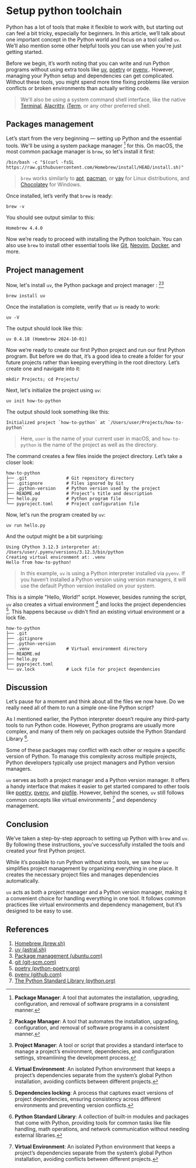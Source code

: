 # Setup python toolchain

Python has a lot of tools that make it flexible to work with, but starting out can feel a bit tricky, especially for beginners. In this article, we’ll talk about one important concept in the Python world and focus on a tool called `uv`. We’ll also mention some other helpful tools you can use when you're just getting started.

Before we begin, it’s worth noting that you can write and run Python programs without using extra tools like [uv](https://docs.astral.sh/uv/), [poetry](https://python-poetry.org/) or [pyenv](https://github.com/pyenv/pyenv),. However, managing your Python setup and dependencies can get complicated. Without these tools, you might spend more time fixing problems like version conflicts or broken environments than actually writing code.

> We'll also be using a system command shell interface, like the native [Terminal](https://support.apple.com/en-ge/guide/terminal/welcome/mac), [Alacritty](https://alacritty.org/index.html), [iTerm](https://iterm2.com/), or any other preferred shell.

## Packages management 

Let’s start from the very beginning — setting up Python and the essential tools. We'll be using a system package manager [^1] for this. On macOS, the most common package manager is `brew`, so let's install it first:

```shell
/bin/bash -c "$(curl -fsSL https://raw.githubusercontent.com/Homebrew/install/HEAD/install.sh)"
```

> `brew` works similarly to [apt](https://ubuntu.com/server/docs/package-management), [pacman](https://wiki.archlinux.org/title/Pacman), or [yay](https://github.com/Jguer/yay) for Linux distributions, and [Chocolatey](https://chocolatey.org) for Windows.

Once installed, let’s verify that `brew` is ready:

```shell
brew -v
```

You should see output similar to this:

```shell
Homebrew 4.4.0
```

Now we’re ready to proceed with installing the Python toolchain. You can also use `brew` to install other essential tools like [Git](https://git-scm.com/), [Neovim](https://neovim.io/), [Docker](https://www.docker.com/), and more.

## Project management

Now, let's install `uv`, the Python package and project manager : [^1][^2]

```shell
brew install uv
```

Once the installation is complete, verify that `uv` is ready to work:

```shell
uv -V
```

The output should look like this:

```shell
uv 0.4.18 (Homebrew 2024-10-01)
```

Now we’re ready to create our first Python project and run our first Python program. But before we do that, it’s a good idea to create a folder for your future projects rather than keeping everything in the root directory. Let’s create one and navigate into it:

```shell
mkdir Projects; cd Projects/
```

Next, let's initialize the project using `uv`:

```shell
uv init how-to-python
```

The output should look something like this:

```shell
Initialized project `how-to-python` at `/Users/user/Projects/how-to-python`
```

> Here, `user` is the name of your current user in macOS, and `how-to-python` is the name of the project as well as the directory.

The command creates a few files inside the project directory. Let’s take a closer look:

```shell
how-to-python
├── .git               # Git repository directory
├── .gitignore         # Files ignored by Git
├── .python-version    # Python version used by the project
├── README.md          # Project’s title and description
├── hello.py           # Python program file
└── pyproject.toml     # Project configuration file
```

Now, let's run the program created by `uv`:

```shell
uv run hello.py
```

And the output might be a bit surprising:

```shell
Using CPython 3.12.3 interpreter at: /Users/user/.pyenv/versions/3.12.3/bin/python
Creating virtual environment at: .venv
Hello from how-to-python!
```

> In this example, `uv` is using a Python interpreter installed via `pyenv`. If you haven’t installed a Python version using version managers, it will use the default Python version installed on your system.

This is a simple "Hello, World!" script. However, besides running the script, `uv` also creates a virtual environment [^3] and locks the project dependencies [^5]. This happens because `uv` didn't find an existing virtual environment or a lock file.

```shell
how-to-python
├── .git
├── .gitignore
├── .python-version
├── .venv              # Virtual environment directory
├── README.md
├── hello.py
├── pyproject.toml
└── uv.lock            # Lock file for project dependencies
```

## Discussion

Let’s pause for a moment and think about all the files we now have. Do we really need all of them to run a simple one-line Python script?

As I mentioned earlier, the Python interpreter doesn’t require any third-party tools to run Python code. However, Python programs are usually more complex, and many of them rely on packages outside the Python Standard Library [^6].

 Some of these packages may conflict with each other or require a specific version of Python. To manage this complexity across multiple projects, Python developers typically use project managers and Python version managers.

`uv` serves as both a project manager and a Python version manager. It offers a handy interface that makes it easier to get started compared to other tools like [poetry](https://python-poetry.org/), [pyenv](https://github.com/pyenv/pyenv), and [pipfile](https://github.com/pypa/pipfile). However, behind the scenes, `uv` still follows common concepts like virtual environments [^3] and dependency management.

## Conclusion

We’ve taken a step-by-step approach to setting up Python with `brew` and `uv`. By following these instructions, you’ve successfully installed the tools and created your first Python project.

While it’s possible to run Python without extra tools, we saw how `uv` simplifies project management by organizing everything in one place. It creates the necessary project files and manages dependencies automatically.

`uv` acts as both a project manager and a Python version manager, making it a convenient choice for handling everything in one tool. It follows common practices like virtual environments and dependency management, but it’s designed to be easy to use.

## References

1. [Homebrew (brew.sh)](https://brew.sh/)
2. [uv (astral.sh)](https://docs.astral.sh/uv/)
3. [Package management (ubuntu.com)](https://ubuntu.com/server/docs/package-management)
4. [git (git-scm.com)](https://git-scm.com/)
5. [poetry (python-poetry.org)](https://python-poetry.org/docs/)
6. [pyenv (github.com)](https://github.com/pyenv/pyenv)
7. [The Python Standard Library (python.org)](https://docs.python.org/3/library/index.html)

[^1]: **Package Manager**: A tool that automates the installation, upgrading, configuration, and removal of software programs in a consistent manner.

[^2]: **Project Manager**: A tool or script that provides a standard interface to manage a project’s environment, dependencies, and configuration settings, streamlining the development process.
   
[^3]: **Virtual Environment**: An isolated Python environment that keeps a project’s dependencies separate from the system’s global Python installation, avoiding conflicts between different projects.

[^4]: **Git repository**: A system that stores and tracks changes to project files, enabling collaboration, version control, and easy reversion to previous versions.

[^5]: **Dependencies locking**: A process that captures exact versions of project dependencies, ensuring consistency across different environments and preventing version conflicts.

[^6]: **Python Standard Library**: A collection of built-in modules and packages that come with Python, providing tools for common tasks like file handling, math operations, and network communication without needing external libraries.
